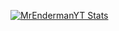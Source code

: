 [![MrEndermanYT Stats](https://github-readme-stats.vercel.app/api?username=MrEnderman-YT)](https://github.com/anuraghazra/github-readme-stats&show_icons=true&theme=highcontrast )
